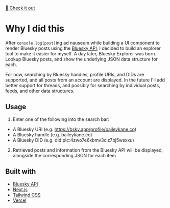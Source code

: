 [🔗 Check it out](https://bluesky-explorer-sepia.vercel.app/)

# Why I did this

After `console.log(post)`ing ad nauseum while building a UI component to render Bluesky posts using the [Bluesky API](https://docs.bsky.app/), I decided to build an explorer tool to make it easier for myself. A day later, Bluesky Explorer was born. Lookup Bluesky posts, and show the underlying JSON data structure for each.

For now, searching by Bluesky handles, profile URIs, and DIDs are supported, and all posts from an account are displayed. In the future I'll add better support for threads, and possibly for searching by individual posts, feeds, and other data structures.
## Usage

1. Enter one of the following into the search bar:
  - A Bluesky URI (e.g. https://bsky.app/profile/baileykane.co)
  -  A Bluesky handle (e.g. baileykane.co)
  - A Bluesky DID (e.g. did:plc:4zwo7e6xbmv3clz7bj5wsxxu)
2. Retrieved posts and information from the Bluesky API will be displayed, alongside the corresponding JSON for each item

## Built with

- [Bluesky API](https://docs.bsky.app/)
- [Next.js](https://nextjs.org/)
- [Tailwind CSS](https://tailwindcss.com/)
- [Vercel](https://vercel.com/)
